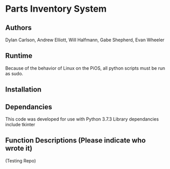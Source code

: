 # Parts Inventory System
## Authors
Dylan Carlson, Andrew Elliott, Will Halfmann, Gabe Shepherd, Evan Wheeler
## Runtime
Because of the behavior of Linux on the PiOS, all python scripts must be run as sudo.
## Installation

## Dependancies
This code was developed for use with Python 3.7.3
Library dependancies include tkinter

## Function Descriptions (Please indicate who wrote it)
(Testing Repo)
